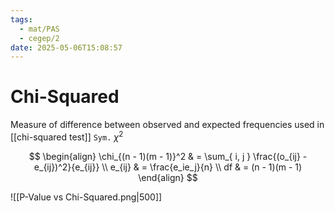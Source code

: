 ```yaml
---
tags:
  - mat/PAS
  - cegep/2
date: 2025-05-06T15:08:57
---
```


# Chi-Squared

Measure of difference between observed and expected frequencies used in [[chi-squared test]]
`Sym.` $\chi^2$

$$
\begin{align}
\chi_{(n - 1)(m - 1)}^2 & = \sum_{ i, j } \frac{(o_{ij} - e_{ij})^2}{e_{ij}} \\
e_{ij} & = \frac{e_ie_j}{n} \\
df & = (n - 1)(m - 1)
\end{align}
$$

![[P-Value vs Chi-Squared.png|500]]